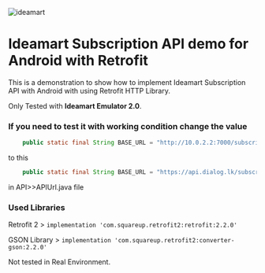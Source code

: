 ![ideamart](http://i67.tinypic.com/f9evr.png)

# Ideamart Subscription API demo for Android with Retrofit

This is a demonstration to show how to implement Ideamart Subscription API with Android with using Retrofit HTTP Library.

Only Tested with __Ideamart Emulator 2.0__.

### If you need to test it with working condition change the value 

````java
    public static final String BASE_URL = "http://10.0.2.2:7000/subscription/";
````
to this
````java
    public static final String BASE_URL = "https://api.dialog.lk/subscription/";
````
in API>>APIUrl.java file

### Used Libraries
Retrofit 2 > ````implementation 'com.squareup.retrofit2:retrofit:2.2.0'````

GSON Library > ````implementation 'com.squareup.retrofit2:converter-gson:2.2.0' ````


Not tested in Real Environment.

